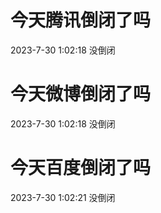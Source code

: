 # 今天腾讯倒闭了吗

2023-7-30 1:02:18 没倒闭

# 今天微博倒闭了吗

2023-7-30 1:02:18 没倒闭

# 今天百度倒闭了吗

2023-7-30 1:02:21 没倒闭

